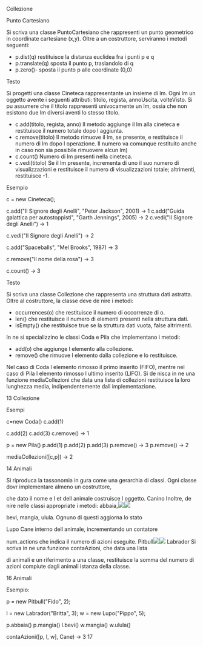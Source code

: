 ﻿Collezione

Punto Cartesiano

Si scriva una classe PuntoCartesiano che rappresenti un punto geometrico in coordinate cartesiane (x,y). Oltre a un costruttore, serviranno i metodi seguenti:

- p.dist(q) restituisce la distanza euclidea fra i punti p e q
- p.translate(q) sposta il punto p, traslandolo di q
- p.zero()- sposta il punto p alle coordinate (0,0)

Testo

Si progetti una classe Cineteca rappresentante un insieme di lm. Ogni lm  un oggetto avente i seguenti attributi: titolo, regista, annoUscita, volteVisto. Si pu  assumere che il titolo rappresenti univocamente un lm, ossia che non esistono due lm diversi aventi lo stesso titolo.

- c.add(titolo, regista, anno) Il metodo aggiunge il lm alla cineteca e restituisce il numero totale dopo l aggiunta.
- c.remove(titolo) Il metodo rimuove il lm, se presente, e restituisce il numero di  lm dopo l operazione. Il numero va comunque restituito anche in caso non sia possibile rimuovere alcun lm)
- c.count() Numero di lm presenti nella cineteca.
- c.vedi(titolo) Se il lm  presente, incrementa di uno il suo numero di visualizzazioni e restituisce il numero di visualizzazioni totale; altrimenti, restituisce -1.

Esempio

c = new Cineteca();

c.add("Il Signore degli Anelli", "Peter Jackson", 2001) -> 1 c.add("Guida galattica per autostoppisti", "Garth Jennings", 2005) -> 2 c.vedi("Il Signore degli Anelli") -> 1

c.vedi("Il Signore degli Anelli") -> 2

c.add("Spaceballs", "Mel Brooks", 1987) -> 3

c.remove("Il nome della rosa") -> 3

c.count() -> 3

Testo

Si scriva una classe Collezione che rappresenta una struttura dati astratta. Oltre al costruttore, la classe deve de nire i metodi:

- occurrences(o) che restituisce il numero di occorrenze di o.
- len() che restituisce il numero di elementi presenti nella struttura dati.
- isEmpty() che restituisce true se la struttura dati  vuota, false altrimenti.

In ne si specializzino le classi Coda e Pila che implementano i metodi:

- add(o) che aggiunge l elemento alla collezione.
- remove() che rimuove l elemento dalla collezione e lo restituisce.

Nel caso di Coda l elemento rimosso  il primo inserito (FIFO), mentre nel caso di Pila l elemento rimosso  l ultimo inserito (LIFO). Si de nisca in ne una funzione mediaCollezioni che data una lista di collezioni restituisce la loro lunghezza media, indipendentemente dall implementazione.

13
Collezione

Esempi

c=new Coda() c.add(1)

c.add(2) c.add(3) c.remove() -> 1

p = new Pila() p.add(1) p.add(2) p.add(3) p.remove() -> 3 p.remove() -> 2

mediaCollezioni([c,p]) -> 2

14
Animali

Si riproduca la tassonomia in gura come una gerarchia di classi. Ogni classe dovr  implementare almeno un costruttore,

che dato il nome e l et  dell animale costruisce l oggetto. Canino Inoltre, de nire nelle classi appropriate i metodi: abbaia,![](Aspose.Words.69ba20e0-0946-4914-b9e0-07b3d9854190.001.png)![](Aspose.Words.69ba20e0-0946-4914-b9e0-07b3d9854190.002.png)

bevi, mangia, ulula. Ognuno di questi aggiorna lo stato

Lupo Cane interno dell animale, incrementando un contatore

num\_actions che indica il numero di azioni eseguite. Pitbull![](Aspose.Words.69ba20e0-0946-4914-b9e0-07b3d9854190.003.png)![](Aspose.Words.69ba20e0-0946-4914-b9e0-07b3d9854190.004.png) Labrador Si scriva in ne una funzione contaAzioni, che data una lista

di animali e un riferimento a una classe, restituisce la somma del numero di azioni compiute dagli animali istanza della classe.

16
Animali

Esempio:

p = new Pitbull("Fido", 2);

l = new Labrador("Britta", 3); w = new Lupo("Pippo", 5);

p.abbaia() p.mangia() l.bevi() w.mangia() w.ulula()

contaAzioni([p, l, w], Cane) -> 3
17
